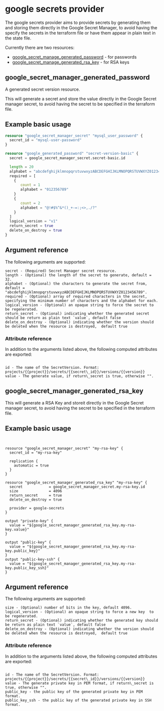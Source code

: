 # google secrets provider
The google secrets provider aims to provide secrets by generating them and storing them directly in the
  Google Secret Manager, to avoid having the specify the secrets in the terraform file or have them appear
  in plain text in the state file.
  
Currently there are two resources:
- [google\_secret\_manage\_generated\_password](#google_secret_manager_generated_password) - for passwords
- [google\_secret\_manage\_generated\_rsa_key](#google_secret_manager_generated_rsa_key) - for RSA keys

## google\_secret\_manager\_generated\_password
A generated secret version resource.

This will generate a secret and store the value directly in the Google Secret manager secret, 
  to avoid having the secret to be specified in the terraform file.

## Example basic usage
```tf
resource "google_secret_manager_secret" "mysql_user_password" {
  secret_id = "mysql-user-password"
}

resource "google_generated_password" "secret-version-basic" {
  secret = google_secret_manager_secret.secret-basic.id

  length = 20
  alphabet = "abcdefghijklmnopqrstuvwxyzABCDEFGHIJKLMNOPQRSTUVWXYZ0123456789"
  required = [
    {
       count = 1
       alphabet = "012356789"
    }
    {
       count = 2
       alphabet = "@!#$%^&*()_+-=:;<>,./?"
    }
  ]
  logical_version = "v1"
  return_secret = true
  delete_on_destroy = true
}
```

## Argument reference
The following arguments are supported:

```
secret - (Required) Secret Manager secret resource.
length - (Optional) the length of the secret to generate, default = 32.
alphabet - (Optional) the characters to generate the secret from, default = "abcdefghijklmnopqrstuvwxyzABCDEFGHIJKLMNOPQRSTUVWXYZ0123456789".
required - (Optional) array of required characters in the secret, specifying the minimum number of characters and the alphabet for each.
logical_version - (Optional) an opaque string to force the secret to be regenerated.
return_secret - (Optional) indicating whether the generated secret should be return as plain text `value`, default false
delete_on_destroy - (Optional) indicating whether the version should be deleted when the resource is destroyed,  default true
```

### Attribute reference
In addition to the arguments listed above, the following computed attributes are exported:
```

id - The name of the SecretVersion. Format: projects/{{project}}/secrets/{{secret\_id}}/versions/{{version}}
value - The generate value, if return\_secret is true, otherwise "".
```


## google\_secret\_manager\_generated\_rsa_key

This will generate a RSA Key and storeit directly in the Google Secret manager secret, to avoid having the secret to 
  be specified in the terraform file.

## Example basic usage
```


resource "google_secret_manager_secret" "my-rsa-key" {
  secret_id = "my-rsa-key"

  replication {
    automatic = true
  }
}

resource "google_secret_manager_generated_rsa_key" "my-rsa-key" {
  secret            = google_secret_manager_secret.my-rsa-key.id
  size              = 4096
  return_secret     = true
  delete_on_destroy = true

  provider = google-secrets
}

output "private-key" {
  value = "${google_secret_manager_generated_rsa_key.my-rsa-key.value}"
}

output "public-key" {
  value = "${google_secret_manager_generated_rsa_key.my-rsa-key.public_key}"
}
output "public-key-ssh" {
  value = "${google_secret_manager_generated_rsa_key.my-rsa-key.public_key_ssh}"
}
```

## Argument reference
The following arguments are supported:

```
size - (Optional) number of bits in the key, default 4096.
logical_version - (Optional) an opaque string to force a new key  to be regenerated.
return_secret - (Optional) indicating whether the generated key should be return as plain text `value`, default false
delete_on_destroy - (Optional) indicating whether the version should be deleted when the resource is destroyed,  default true
```

### Attribute reference
In addition to the arguments listed above, the following computed attributes are exported:
```

id - The name of the SecretVersion. Format: projects/{{project}}/secrets/{{secret\_id}}/versions/{{version}}
value - The generate private key in PEM format, if return\_secret is true, otherwise "".
public_key - the public key of the generated private key in PEM format.
public_key_ssh - the public key of the generated private key in SSH format.
```
